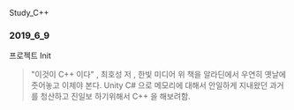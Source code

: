 Study_C++

### 2019_6_9
프로젝트 Init
> "이것이 C++ 이다" , 최호성 저 , 한빛 미디어 
위 책을 알라딘에서 우연히 옛날에 줏어놓고 이제야 본다. 
Unity C# 으로 메모리에 대해서 안일하게 지내왔던 과거를 청산하고 
진일보 하기위해서 C++ 을 해보려함. 
